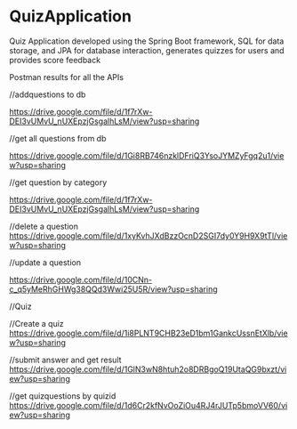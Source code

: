 # QuizApplication

 Quiz Application developed using the Spring Boot framework, SQL for data storage, and JPA for database interaction, generates quizzes for users and provides score feedback

 Postman results for all the APIs

 //addquestions to db

 https://drive.google.com/file/d/1f7rXw-DEI3vUMvU_nUXEpzjGsgalhLsM/view?usp=sharing

 //get all questions from db

 https://drive.google.com/file/d/1Gi8RB746nzklDFriQ3YsoJYMZyFgq2u1/view?usp=sharing

 //get question by category

 https://drive.google.com/file/d/1f7rXw-DEI3vUMvU_nUXEpzjGsgalhLsM/view?usp=sharing

 //delete a question
 https://drive.google.com/file/d/1xyKvhJXdBzzOcnD2SGI7dy0Y9H9X9tTl/view?usp=sharing

 //update a question

 https://drive.google.com/file/d/10CNn-c_q5yMeRhGHWg38QQd3Wwi25U5R/view?usp=sharing

 //Quiz

 //Create a quiz
 https://drive.google.com/file/d/1i8PLNT9CHB23eD1bm1GankcUssnEtXlb/view?usp=sharing
 
 //submit answer and get result
 https://drive.google.com/file/d/1GlN3wN8htuh2o8DRBgoQ19UtaQG9bxzt/view?usp=sharing

 //get quizquestions by quizid
 https://drive.google.com/file/d/1d6Cr2kfNvOoZiOu4RJ4rJUTp5bmoVV60/view?usp=sharing

 
